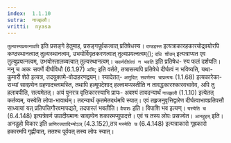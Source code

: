 ```yaml
---
index:  1.1.10
sutra:  नाज्झलौ।
vritti:  nyasa
---
```


`तुल्यास्यप्रयत्नावपि` इति प्रसङ्गे हेतुमाह, प्रसङ्गपूर्वकत्वात् प्रतिषेधस्य। `दण्डहस्त` इत्यत्राकारहकारयोद्र्वयोरपि कण्ठस्थानत्वात् तुल्यस्थानत्वम्, उभयोर्विवृतकरणत्वात् तुल्यप्रयत्नत्वम्(); `दधि शीतम्` इत्यत्राप्यत एव तुल्युप्रयत्नत्वम्, उभयोस्तालव्यत्वात् तुल्यस्थानत्वम्। `सवर्णदीर्घत्वं न भवति` इति प्रतिषेध-
स्य फलं दर्शयति। ननु च अकः सवर्णे दीर्घविधौ (6.1.97) `अचि`; इति वर्तते, 
तत्रासत्यपि प्रतिषेधे दीर्घत्वं न भविष्यति, यथा- कुमारी शेते इत्यत्र, तदयुक्तमे-वोदाहरणद्वयम्। स्यादेतत्- `अणुदित् सवर्णस्य चाप्रत्ययः` (1.1.68) इत्यकारेका-
राभ्यां सावण्र्येन ग्रहणादच्त्वमस्ति, तथापि हल्षूपदेशाद् हल्त्वमप्यस्तीति न 
तावद्धकारश्कारवचावेव, अपि तु हलावपीति, सत्यमेतत्। अयं पुनरत्र वृत्तिकारस्याभि
प्रायः- अवश्यं तावदन्यार्थं `नाज्झलौ` (1.1.10) इत्येतत् कर्तव्यम्, यस्येति लोपा-भावार्थम्। तदन्यार्थं कृतमेतदर्थमपि स्यात्। एवं तह्र्रजनुवृत्तिद्वारेण दीर्घत्वाभावप्रतिपत्तौ साध्यायां यत् प्रतिपत्तिगौरवमापद्यते, तदपास्तं भवतीति।
`वैपाशः` इति। विपाशि भव इत्यण्। `यस्येति च` (6.4.148) इत्यत्रेवर्ण
उपादीयमानः सावण्र्येन शकारमप्युपादत्ते। एवं च तस्य लोपः प्रसज्येत। `आनहुहम्` इति। अनडुहो विकार इति `प्राणिरजतादिभ्योऽञ्` (4.3.152),तत्र `यस्येति च` (6.4.148)
इत्यत्राकारो गृह्रकारो हकारमपि गृह्णीयात्, ततश्च पूर्ववत् तस्य लोपः स्यात्।
